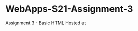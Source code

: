 # WebApps-S21-Assignment-3
Assignment 3 - Basic HTML
Hosted at 
<a href = "https://44-563-web-apps-s21.github.io/webapps-s21-assignment-3-Saisumithra/." >